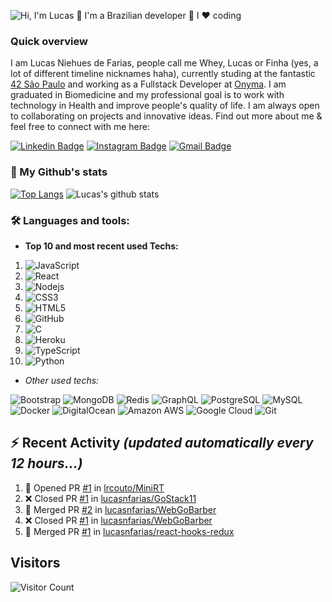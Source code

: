 ![Hi, I'm Lucas 👋 I'm a Brazilian developer 🚀 I ❤️ coding](https://github.com/lucasnfarias/lucasnfarias/blob/master/intro-readme.gif)

### Quick overview

I am Lucas Niehues de Farias, people call me Whey, Lucas or Finha (yes, a lot of different timeline nicknames haha), currently studing at the fantastic [42 São Paulo](https://www.42sp.org.br/) and working as a Fullstack Developer at [Onyma](https://onyma.digital/). I am graduated in Biomedicine and my professional goal is to work with technology in Health and improve people's quality of life. I am always open to collaborating on projects and innovative ideas. Find out more about me & feel free to connect with me here:

[![Linkedin Badge](https://img.shields.io/badge/-lucasniehuesdefarias-blue?style=flat-square&logo=Linkedin&logoColor=white&link=https://www.linkedin.com/in/lucasniehuesdefarias/)](https://www.linkedin.com/in/lucasniehuesdefarias/)
[![Instagram Badge](https://img.shields.io/badge/-lucasnfarias-purple?style=flat-square&logo=instagram&logoColor=white&link=https://instagram.com/lucasnfarias/)](https://instagram.com/lucasnfarias)
[![Gmail Badge](https://img.shields.io/badge/-lucasnfarias01@gmail.com-c14438?style=flat-square&logo=Gmail&logoColor=white&link=mailto:lucasnfarias01@gmail.com)](mailto:lucasnfarias01@gmail.com)

### 🧾 My Github's stats

[![Top Langs](https://github-readme-stats.vercel.app/api/top-langs/?username=lucasnfarias&hide=c,java)](https://github.com/anuraghazra/github-readme-stats)
![Lucas's github stats](https://github-readme-stats.vercel.app/api?username=lucasnfarias&count_private=true&show_icons=true&hide=contribs,issues)

### 🛠 Languages and tools:

- **Top 10 and most recent used Techs:**

1. ![JavaScript](https://img.shields.io/badge/-JavaScript-orange?style=flat-square&logo=javascript)
2. ![React](https://img.shields.io/badge/-React-blue?style=flat-square&logo=react)
3. ![Nodejs](https://img.shields.io/badge/-Nodejs-black?style=flat-square&logo=Node.js)
4. ![CSS3](https://img.shields.io/badge/-CSS3-1572B6?style=flat-square&logo=css3)
5. ![HTML5](https://img.shields.io/badge/-HTML5-E34F26?style=flat-square&logo=html5&logoColor=white)
6. ![GitHub](https://img.shields.io/badge/-GitHub-181717?style=flat-square&logo=github)
7. ![C](https://img.shields.io/badge/-C-00599C?style=flat-square&logo=c)
8. ![Heroku](https://img.shields.io/badge/-Heroku-430098?style=flat-square&logo=heroku)
9. ![TypeScript](https://img.shields.io/badge/-TypeScript-007ACC?style=flat-square&logo=typescript)
10. ![Python](https://img.shields.io/badge/-Python-black?style=flat-square&logo=Python)
 
- *Other used techs:*

![Bootstrap](https://img.shields.io/badge/-Bootstrap-563D7C?style=flat-square&logo=bootstrap)
![MongoDB](https://img.shields.io/badge/-MongoDB-black?style=flat-square&logo=mongodb)
![Redis](https://img.shields.io/badge/-Redis-black?style=flat-square&logo=Redis)
![GraphQL](https://img.shields.io/badge/-GraphQL-E10098?style=flat-square&logo=graphql)
![PostgreSQL](https://img.shields.io/badge/-PostgreSQL-336791?style=flat-square&logo=postgresql)
![MySQL](https://img.shields.io/badge/-MySQL-black?style=flat-square&logo=mysql)
![Docker](https://img.shields.io/badge/-Docker-black?style=flat-square&logo=docker)
![DigitalOcean](https://img.shields.io/badge/-Digital%20Ocean-darkblue?style=flat-square&logo=digitalocean)
![Amazon AWS](https://img.shields.io/badge/Amazon%20AWS-232F3E?style=flat-square&logo=amazon-aws)
![Google Cloud](https://img.shields.io/badge/Google%20Cloud-black?style=flat-square&logo=google-cloud)
![Git](https://img.shields.io/badge/-Git-black?style=flat-square&logo=git)

## :zap: Recent Activity *(updated automatically every 12 hours...)*
<!--START_SECTION:activity-->
1. 💪 Opened PR [#1](https://github.com//lrcouto/MiniRT/pull/1) in [lrcouto/MiniRT](https://github.com//lrcouto/MiniRT)
2. ❌ Closed PR [#1](https://github.com//lucasnfarias/GoStack11/pull/1) in [lucasnfarias/GoStack11](https://github.com//lucasnfarias/GoStack11)
3. 🎉 Merged PR [#2](https://github.com//lucasnfarias/WebGoBarber/pull/2) in [lucasnfarias/WebGoBarber](https://github.com//lucasnfarias/WebGoBarber)
4. ❌ Closed PR [#1](https://github.com//lucasnfarias/WebGoBarber/pull/1) in [lucasnfarias/WebGoBarber](https://github.com//lucasnfarias/WebGoBarber)
5. 🎉 Merged PR [#1](https://github.com//lucasnfarias/react-hooks-redux/pull/1) in [lucasnfarias/react-hooks-redux](https://github.com//lucasnfarias/react-hooks-redux)
<!--END_SECTION:activity-->

## Visitors

![Visitor Count](https://profile-counter.glitch.me/lucasnfarias/count.svg)
